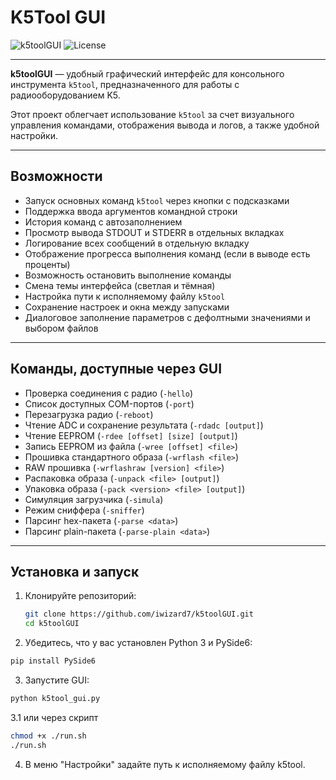 # K5Tool GUI

![k5toolGUI](https://img.shields.io/badge/version-0.1-blue)
![License](https://img.shields.io/badge/license-MIT-green)

---

**k5toolGUI** — удобный графический интерфейс для консольного инструмента `k5tool`, предназначенного для работы с радиооборудованием K5. 

Этот проект облегчает использование `k5tool` за счет визуального управления командами, отображения вывода и логов, а также удобной настройки.

---

## Возможности

- Запуск основных команд `k5tool` через кнопки с подсказками
- Поддержка ввода аргументов командной строки
- История команд с автозаполнением
- Просмотр вывода STDOUT и STDERR в отдельных вкладках
- Логирование всех сообщений в отдельную вкладку
- Отображение прогресса выполнения команд (если в выводе есть проценты)
- Возможность остановить выполнение команды
- Смена темы интерфейса (светлая и тёмная)
- Настройка пути к исполняемому файлу `k5tool`
- Сохранение настроек и окна между запусками
- Диалоговое заполнение параметров с дефолтными значениями и выбором файлов

---

## Команды, доступные через GUI

- Проверка соединения с радио (`-hello`)
- Список доступных COM-портов (`-port`)
- Перезагрузка радио (`-reboot`)
- Чтение ADC и сохранение результата (`-rdadc [output]`)
- Чтение EEPROM (`-rdee [offset] [size] [output]`)
- Запись EEPROM из файла (`-wree [offset] <file>`)
- Прошивка стандартного образа (`-wrflash <file>`)
- RAW прошивка (`-wrflashraw [version] <file>`)
- Распаковка образа (`-unpack <file> [output]`)
- Упаковка образа (`-pack <version> <file> [output]`)
- Симуляция загрузчика (`-simula`)
- Режим сниффера (`-sniffer`)
- Парсинг hex-пакета (`-parse <data>`)
- Парсинг plain-пакета (`-parse-plain <data>`)

---

## Установка и запуск

1. Клонируйте репозиторий:
   ```bash
   git clone https://github.com/iwizard7/k5toolGUI.git
   cd k5toolGUI
   ```
2. Убедитесь, что у вас установлен Python 3 и PySide6:
```bash
pip install PySide6
```
3. Запустите GUI:
```bash
python k5tool_gui.py
```
3.1 или через скрипт
```bash
chmod +x ./run.sh
./run.sh
```
4. В меню "Настройки" задайте путь к исполняемому файлу k5tool.